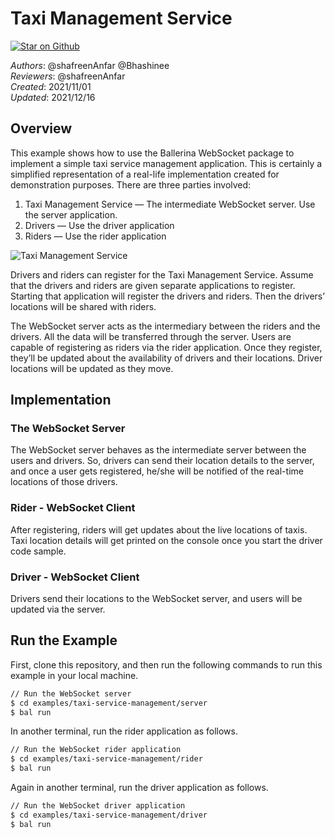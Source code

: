 # Taxi Management Service

[![Star on Github](https://img.shields.io/badge/-Star%20on%20Github-blue?style=social&logo=github)](https://github.com/ballerina-platform/module-ballerina-websocket)

_Authors_: @shafreenAnfar @Bhashinee \
_Reviewers_: @shafreenAnfar \
_Created_: 2021/11/01 \
_Updated_: 2021/12/16

## Overview

This example shows how to use the Ballerina WebSocket package to implement a simple taxi service management application. This is certainly a simplified representation of a real-life implementation created for demonstration purposes.
There are three parties involved:
1. Taxi Management Service — The intermediate WebSocket server. Use the server application.
2. Drivers — Use the driver application
3. Riders — Use the rider application

![Taxi Management Service](./taxi.jpeg)

Drivers and riders can register for the Taxi Management Service. Assume that the drivers and riders are given separate applications to register. Starting that application will register the drivers and riders. Then the drivers’ locations will be shared with riders. 

The WebSocket server acts as the intermediary between the riders and the drivers. All the data will be transferred through the server.
Users are capable of registering as riders via the rider application. Once they register, they’ll be updated about the availability of drivers and their locations. Driver locations will be updated as they move. 

## Implementation

### The WebSocket Server
The WebSocket server behaves as the intermediate server between the users and drivers. So, drivers can send their location details to the server, and once a user gets registered, he/she will be notified of the real-time locations of those drivers.

### Rider - WebSocket Client
After registering, riders will get updates about the live locations of taxis. Taxi location details will get printed on the console once you start the driver code sample.

### Driver - WebSocket Client
Drivers send their locations to the WebSocket server, and users will be updated via the server.

## Run the Example

First, clone this repository, and then run the following commands to run this example in your local machine.

```sh
// Run the WebSocket server
$ cd examples/taxi-service-management/server
$ bal run
```

In another terminal, run the rider application as follows.
```sh
// Run the WebSocket rider application
$ cd examples/taxi-service-management/rider
$ bal run
```

Again in another terminal, run the driver application as follows.
```sh
// Run the WebSocket driver application
$ cd examples/taxi-service-management/driver
$ bal run
```